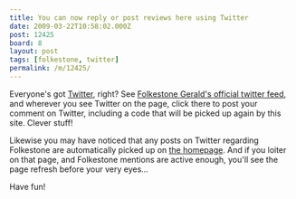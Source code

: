 ```yaml
---
title: You can now reply or post reviews here using Twitter
date: 2009-03-22T10:58:02.000Z
post: 12425
board: 8
layout: post
tags: [folkestone, twitter]
permalink: /m/12425/
---
```

Everyone's got <a href="http://twitter.com/">Twitter</a>, right? See <a href="http://twitter.com/folkestone">Folkestone Gerald's official twitter feed</a>, and wherever you see Twitter on the page, click there to post your comment on Twitter, including a code that will be picked up again by this site. Clever stuff!

Likewise you may have noticed that any posts on Twitter regarding Folkestone are automatically picked up on <a href="http://www.folkestonegerald.com">the homepage</a>. And if you loiter on that page, and Folkestone mentions are active enough, you'll see the page refresh before your very eyes...

Have fun!
